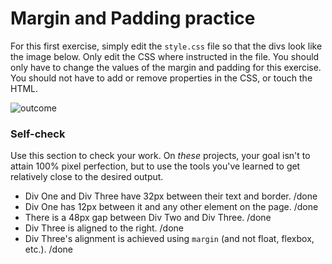 # Margin and Padding practice

For this first exercise, simply edit the `style.css` file so that the divs look like the image below. Only edit the CSS where instructed in the file.  You should only have to change the values of the margin and padding for this exercise. You should not have to add or remove properties in the CSS, or touch the HTML.

![outcome](./desired-outcome.png)

### Self-check 
Use this section to check your work. On _these_ projects, your goal isn't to attain 100% pixel perfection, but to use the tools you've learned to get relatively close to the desired output.

- Div One and Div Three have 32px between their text and border. /done
- Div One has 12px between it and any other element on the page. /done
- There is a 48px gap between Div Two and Div Three. /done
- Div Three is aligned to the right. /done
- Div Three's alignment is achieved using `margin` (and not float, flexbox, etc.). /done